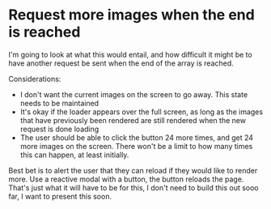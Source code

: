 # Request more images when the end is reached

I'm going to look at what this would entail, and how difficult it might be to have another request be sent when the end of the array is reached.  

Considerations:

- I don't want the current images on the screen to go away. This state needs to be maintained
- It's okay if the loader appears over the full screen, as long as the images that have previously been rendered are still rendered when the new request is done loading
- The user should be able to click the button 24 more times, and get 24 more images on the screen. There won't be a limit to how many times this can happen, at least initially.  

Best bet is to alert the user that they can reload if they would like to render more.
Use a reactive modal with a button, the button reloads the page.
That's just what it will have to be for this, I don't need to build this out sooo far, I want to present this soon.
